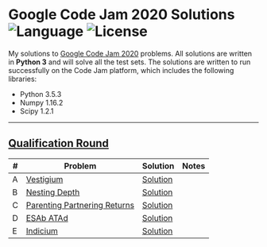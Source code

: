 # Google Code Jam 2020 Solutions ![Language](https://img.shields.io/badge/language-Python%203-orange) ![License](https://img.shields.io/github/license/theXYZT/codejam-2020)

My solutions to [Google Code Jam 2020](https://codingcompetitions.withgoogle.com/codejam/archive/2020) problems. All solutions are written in **Python 3** and will solve all the test sets. The solutions are written to run successfully on the Code Jam platform, which includes the following libraries:

 * Python 3.5.3
 * Numpy 1.16.2
 * Scipy 1.2.1

---

## [Qualification Round](https://codingcompetitions.withgoogle.com/codejam/round/000000000019fd27)

| # | Problem | Solution | Notes |
|---|---------|----------|-------|
| A | [Vestigium](https://codingcompetitions.withgoogle.com/codejam/round/000000000019fd27/000000000020993c) | [Solution](https://github.com/theXYZT/codejam-2020/blob/master/Qualification%20Round/vestigium.py) |  |
| B | [Nesting Depth](https://codingcompetitions.withgoogle.com/codejam/round/000000000019fd27/0000000000209a9f) | [Solution](https://github.com/theXYZT/codejam-2020/blob/master/Qualification%20Round/nesting-depth.py) |  |
| C | [Parenting Partnering Returns](https://codingcompetitions.withgoogle.com/codejam/round/000000000019fd27/000000000020bdf9) | [Solution](https://github.com/theXYZT/codejam-2020/blob/master/Qualification%20Round/parenting-partnering-returns.py) |  |
| D | [ESAb ATAd](https://codingcompetitions.withgoogle.com/codejam/round/000000000019fd27/0000000000209a9e) | [Solution](https://github.com/theXYZT/codejam-2020/blob/master/Qualification%20Round/esab-atad.py) |  |
| E | [Indicium](https://codingcompetitions.withgoogle.com/codejam/round/000000000019fd27/0000000000209aa0) | [Solution](https://github.com/theXYZT/codejam-2020/blob/master/Qualification%20Round/indicium.py) |  |
